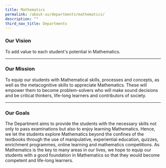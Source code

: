 ```yaml
---
title: Mathematics
permalink: /about-us/departments/mathematics/
description: ""
third_nav_title: Departments
---
```

<h3><strong>Our Vision</strong></h3>
<p>To add value to each student's potential in Mathematics.</p>
<hr>

<h3><strong>Our Mission</strong></h3>
<p>To equip our students with Mathematical skills, processes and concepts, as well as the metacognitive skills to appreciate Mathematics. These will empower them to become problem-solvers who will make sound decisions and be critical thinkers, life-long learners and contributors of society.</p>
<hr>

<h3><strong>Our Goals</strong></h3>
<p>The Department aims to provide the students with the necessary skills not only to pass examinations but also to enjoy learning Mathematics. Hence, we let the students explore Mathematics beyond the confines of the textbooks through the use of manipulative, experiential education, quizzes, enrichment programmes, online learning and mathematics competitions. As Mathematics is the key to many areas in our lives, we hope to equip our students with a good foundation in Mathematics so that they would become competent and life-long learners.</p>